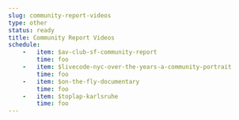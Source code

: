 ```yaml
---
slug: community-report-videos
type: other
status: ready
title: Community Report Videos
schedule:
    -   item: $av-club-sf-community-report
        time: foo
    -   item: $livecode-nyc-over-the-years-a-community-portrait
        time: foo
    -   item: $on-the-fly-documentary
        time: foo
    -   item: $toplap-karlsruhe
        time: foo
---
```

